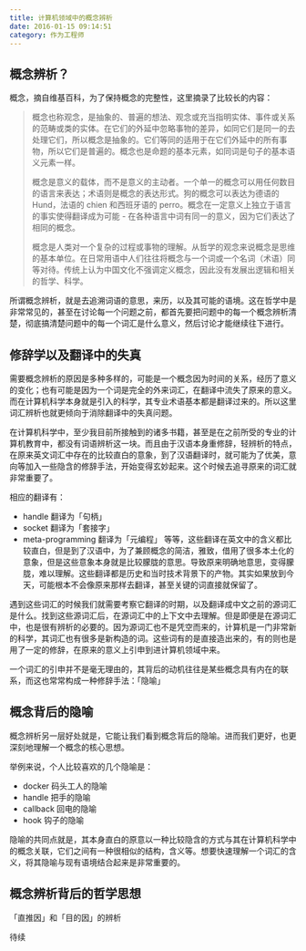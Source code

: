 ```yaml
---
title: 计算机领域中的概念辨析
date: 2016-01-15 09:14:51
category: 作为工程师
---
```

## 概念辨析？
概念，摘自维基百科，为了保持概念的完整性，这里摘录了比较长的内容：

> 概念也称观念，是抽象的、普遍的想法、观念或充当指明实体、事件或关系的范畴或类的实体。在它们的外延中忽略事物的差异，如同它们是同一的去处理它们，所以概念是抽象的。它们等同的适用于在它们外延中的所有事物，所以它们是普遍的。概念也是命题的基本元素，如同词是句子的基本语义元素一样。
> 
> 概念是意义的载体，而不是意义的主动者。一个单一的概念可以用任何数目的语言来表达；术语则是概念的表达形式。狗的概念可以表达为德语的 Hund，法语的 chien 和西班牙语的 perro。概念在一定意义上独立于语言的事实使得翻译成为可能 - 在各种语言中词有同一的意义，因为它们表达了相同的概念。
> 
> 概念是人类对一个复杂的过程或事物的理解。从哲学的观念来说概念是思维的基本单位。在日常用语中人们往往将概念与一个词或一个名词（术语）同等对待。传统上认为中国文化不强调定义概念，因此没有发展出逻辑和相关的哲学、科学。

所谓概念辨析，就是去追溯词语的意思，来历，以及其可能的语境。这在哲学中是非常常见的，甚至在讨论每一个问题之前，都首先要把问题中的每一个概念辨析清楚，彻底搞清楚问题中的每一个词汇是什么意义，然后讨论才能继续往下进行。

## 修辞学以及翻译中的失真
需要概念辨析的原因是多种多样的，可能是一个概念因为时间的关系，经历了意义的变化；也有可能是因为一个词是完全的外来词汇，在翻译中流失了原来的意义。而在计算机科学本身就是引入的科学，其专业术语基本都是翻译过来的。所以这里词汇辨析也就更倾向于消除翻译中的失真问题。

在计算机科学中，至少我目前所接触到的诸多书籍，甚至是在之前所受的专业的计算机教育中，都没有词语辨析这一块。而且由于汉语本身重修辞，轻辨析的特点，在原来英文词汇中存在的比较直白的意象，到了汉语翻译时，就可能为了优美，意向等加入一些隐含的修辞手法，开始变得玄妙起来。这个时候去追寻原来的词汇就非常重要了。

相应的翻译有：
- handle 翻译为「句柄」
- socket 翻译为「套接字」
- meta-programming 翻译为「元编程」
等等，这些翻译在英文中的含义都比较直白，但是到了汉语中，为了兼顾概念的简洁，雅致，借用了很多本土化的意象，但是这些意象本身就是比较朦胧的意思。导致原来明确地意思，变得朦胧，难以理解。这些翻译都是历史和当时技术背景下的产物。其实如果放到今天，可能根本不会像原来那样去翻译，甚至关键的词直接就保留了。

遇到这些词汇的时候我们就需要考察它翻译的时期，以及翻译成中文之前的源词汇是什么。找到这些源词汇后，在源词汇中的上下文中去理解。但是即便是在源词汇中，也是很有辨析的必要的。因为源词汇也不是凭空而来的，计算机是一门非常新的科学，其词汇也有很多是新构造的词。这些词有的是直接造出来的，有的则也是用了一定的修辞，在原来的意义上引申到进计算机领域中来。

一个词汇的引申并不是毫无理由的，其背后的动机往往是某些概念具有内在的联系，而这也常常构成一种修辞手法：「隐喻」

## 概念背后的隐喻
概念辨析另一层好处就是，它能让我们看到概念背后的隐喻。进而我们更好，也更深刻地理解一个概念的核心思想。

举例来说，个人比较喜欢的几个隐喻是：
- docker 码头工人的隐喻
- handle 把手的隐喻
- callback 回电的隐喻
- hook 钩子的隐喻

隐喻的共同点就是，其本身直白的原意以一种比较隐含的方式与其在计算机科学中的概念关联，它们之间有一种很相似的结构，含义等。想要快速理解一个词汇的含义，将其隐喻与现有语境结合起来是非常重要的。

## 概念辨析背后的哲学思想
「直推因」和「目的因」的辨析


待续